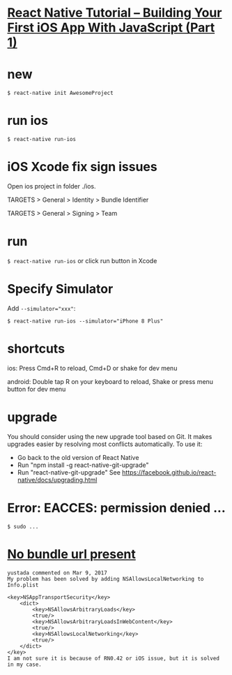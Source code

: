 
# [React Native Tutorial – Building Your First iOS App With JavaScript (Part 1)](https://www.smashingmagazine.com/2016/04/the-beauty-of-react-native-building-your-first-ios-app-with-javascript-part-1/)

# new 

`$ react-native init AwesomeProject`

# run ios

`$ react-native run-ios`

# iOS Xcode fix sign issues

Open ios project in folder ./ios.

TARGETS > General > Identity > Bundle Identifier

TARGETS > General > Signing > Team

# run

`$ react-native run-ios` or click run button in Xcode

# Specify Simulator

Add `--simulator="xxx"`:

`$ react-native run-ios --simulator="iPhone 8 Plus"`

# shortcuts

ios: Press Cmd+R to reload, Cmd+D or shake for dev menu

android: Double tap R on your keyboard to reload, Shake or press menu button for dev menu

# upgrade

You should consider using the new upgrade tool based on Git. It makes upgrades easier by resolving most conflicts automatically.
To use it:
- Go back to the old version of React Native
- Run "npm install -g react-native-git-upgrade"
- Run "react-native-git-upgrade"
See https://facebook.github.io/react-native/docs/upgrading.html

# Error: EACCES: permission denied ...

`$ sudo ...`

# [No bundle url present](https://github.com/facebook/react-native/issues/12754)

```
yustada commented on Mar 9, 2017
My problem has been solved by adding NSAllowsLocalNetworking to Info.plist

<key>NSAppTransportSecurity</key>
	<dict>
		<key>NSAllowsArbitraryLoads</key>
		<true/>
		<key>NSAllowsArbitraryLoadsInWebContent</key>
		<true/>
		<key>NSAllowsLocalNetworking</key>
		<true/>
	</dict>
</key>
I am not sure it is because of RN0.42 or iOS issue, but it is solved in my case.
```

